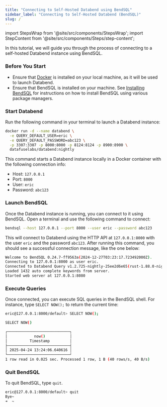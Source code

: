 ```yaml
---
title: "Connecting to Self-Hosted Databend using BendSQL"
sidebar_label: "Connecting to Self-Hosted Databend (BendSQL)"
slug: /
---
```


import StepsWrap from '@site/src/components/StepsWrap';
import StepContent from '@site/src/components/Steps/step-content';

In this tutorial, we will guide you through the process of connecting to a self-hosted Databend instance using BendSQL.

<StepsWrap>
<StepContent number="1">

### Before You Start

- Ensure that [Docker](https://www.docker.com/) is installed on your local machine, as it will be used to launch Databend.
- Ensure that BendSQL is installed on your machine. See [Installing BendSQL](/guides/sql-clients/bendsql/#installing-bendsql) for instructions on how to install BendSQL using various package managers.

</StepContent>
<StepContent number="2">

### Start Databend

Run the following command in your terminal to launch a Databend instance:

```bash
docker run -d --name databend \
  -e QUERY_DEFAULT_USER=eric \
  -e QUERY_DEFAULT_PASSWORD=abc123 \
  -p 3307:3307 -p 8000:8000 -p 8124:8124 -p 8900:8900 \
  datafuselabs/databend:nightly
```

This command starts a Databend instance locally in a Docker container with the following connection info:

- Host: `127.0.0.1`
- Port: `8000`
- User: `eric`
- Password: `abc123`

</StepContent>
<StepContent number="3">

### Launch BendSQL

Once the Databend instance is running, you can connect to it using BendSQL. Open a terminal and use the following command to connect:

```bash
bendsql --host 127.0.0.1 --port 8000 --user eric --password abc123
```

This will connect to Databend using the HTTP API at `127.0.0.1:8000` with the user `eric` and the password `abc123`. After running this command, you should see a successful connection message, like the one below:

```bash
Welcome to BendSQL 0.24.7-ff9563a(2024-12-27T03:23:17.723492000Z).
Connecting to 127.0.0.1:8000 as user eric.
Connected to Databend Query v1.2.725-nightly-25ee2d6e65(rust-1.88.0-nightly-2025-04-16T13:54:25.363718584Z)
Loaded 1432 auto complete keywords from server.
Started web server at 127.0.0.1:8080
```

</StepContent>
<StepContent number="4">

### Execute Queries

Once connected, you can execute SQL queries in the BendSQL shell. For instance, type `SELECT NOW();` to return the current time:

```bash
eric@127.0.0.1:8000/default> SELECT NOW();

SELECT NOW()

┌────────────────────────────┐
│            now()           │
│          Timestamp         │
├────────────────────────────┤
│ 2025-04-24 13:24:06.640616 │
└────────────────────────────┘
1 row read in 0.025 sec. Processed 1 row, 1 B (40 rows/s, 40 B/s)
```

</StepContent>
<StepContent number="5">

### Quit BendSQL

To quit BendSQL, type `quit`.

```bash
eric@127.0.0.1:8000/default> quit
Bye~
➜  ~
```

</StepContent>
</StepsWrap>
